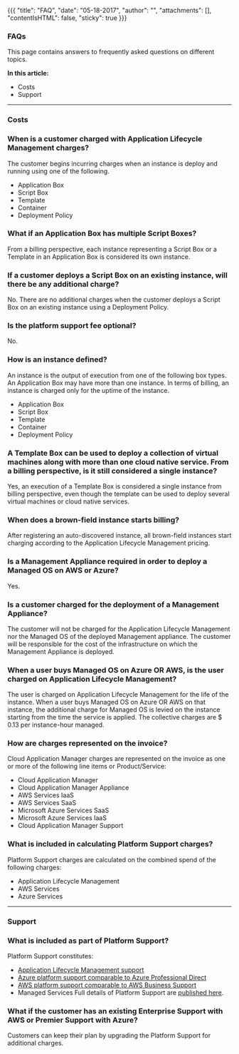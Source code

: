 {{{
"title": "FAQ",
"date": "05-18-2017",
"author": "",
"attachments": [],
"contentIsHTML": false,
"sticky": true
}}}

### FAQs

This page contains answers to frequently asked questions on different topics.

**In this article:**
* Costs
* Support
___

### Costs
### When is a customer charged with Application Lifecycle Management charges?
The customer begins incurring charges when an instance is deploy and running using one of the following.

* Application Box<br>
* Script Box<br>
* Template<br>
* Container<br>
* Deployment Policy<br>

### What if an Application Box has multiple Script Boxes?
From a billing perspective, each instance representing a Script Box or a Template in an Application Box is considered its own instance.

### If a customer deploys a Script Box on an existing instance, will there be any additional charge?
No. There are no additional charges when the customer deploys a Script Box on an existing instance using a Deployment Policy.

### Is the platform support fee optional?
No.

### How is an instance defined?
An instance is the output of execution from one of the following box types. An Application Box may
have more than one instance. In terms of billing, an instance is charged only for the uptime of the instance.

* Application Box<br>
* Script Box<br>
* Template<br>
* Container<br>
* Deployment Policy<br>

### A Template Box can be used to deploy a collection of virtual machines along with more than one cloud native service. From a billing perspective, is it still considered a single instance?
Yes, an execution of a Template Box is considered a single instance from billing perspective, even though the template can be used to deploy several virtual machines or cloud native services.

### When does a brown-field instance starts billing?
After registering an auto-discovered instance, all brown-field instances start charging according to the Application Lifecycle Management pricing.

### Is a Management Appliance required in order to deploy a Managed OS on AWS or Azure?
Yes.

### Is a customer charged for the deployment of a Management Appliance?
The customer will not be charged for the Application Lifecycle Management nor the Managed OS of the deployed Management appliance.  The customer will be responsible for the cost of the infrastructure on which the Management Appliance is deployed.  

### When a user buys Managed OS on Azure OR AWS, is the user charged on Application Lifecycle Management?
The user is charged on Application Lifecycle Management for the life of the instance. When a user buys Managed OS on Azure OR AWS on that instance, the additional charge for Managed OS is levied on the instance starting from the time the service is applied. The collective charges are $ 0.13 per instance-hour managed.

### How are charges represented on the invoice?
Cloud Application Manager charges are represented on the invoice as one or more of the following line items or
Product/Service:<br>
* Cloud Application Manager<br>
* Cloud Application Manager Appliance<br>
* AWS Services IaaS<br>
* AWS Services SaaS<br>
* Microsoft Azure Services SaaS<br>
* Microsoft Azure Services IaaS<br>
* Cloud Application Manager Support<br>

###  What is included in calculating Platform Support charges?
Platform Support charges are calculated on the combined spend of the following charges:<br>
* Application Lifecycle Management<br>
* AWS Services<br>
* Azure Services<br>

___

### Support

### What is included as part of Platform Support?
Platform Support constitutes:<br>
* [Application Lifecycle Management support](https://www.ctl.io/cloud-application-manager/support/)<br>
* [Azure platform support comparable to Azure Professional Direct](https://azure.microsoft.com/en-us/support/plans/prodirect/)<br>
* [AWS platform support comparable to AWS Business Support](https://aws.amazon.com/premiumsupport/business-support/)<br>
* Managed Services
Full details of Platform Support are [published here](https://www.ctl.io/legal/cloud-application-manager/service-guide/).<br>

### What if the customer has an existing Enterprise Support with AWS or Premier Support with Azure?
Customers can keep their plan by upgrading the Platform Support for additional charges.
